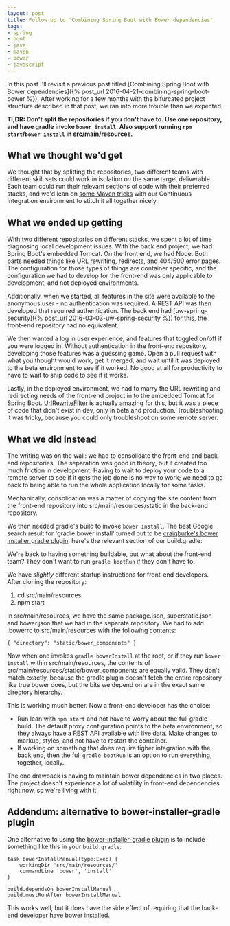 ```yaml
---
layout: post
title: Follow up to 'Combining Spring Boot with Bower dependencies'
tags: 
- spring
- boot
- java
- maven
- bower
- javascript
---
```


In this post I'll revisit a previous post titled [Combining Spring Boot with Bower dependencies]({% post_url 2016-04-21-combining-spring-boot-bower %}). After working for a few months with the bifurcated project structure described in that post, we ran into more trouble than we expected.

**Tl;DR: Don't split the repositories if you don't have to. Use one repository, and have gradle invoke `bower install`. Also support running `npm start`/`bower install` in src/main/resources.**

## What we thought we'd get

We thought that by splitting the repositories, two different teams with different skill sets could work in isolation on the same target deliverable. Each team could run their relevant sections of code with their preferred stacks, and we'd lean on [some Maven tricks](https://github.com/nblair/spring-boot-plus-front-end/blob/master/pom.xml#L96) with our Continuous Integration environment to stitch it all together nicely.

## What we ended up getting

With two different repositories on different stacks, we spent a lot of time diagnosing local development issues. With the back end project, we had Spring Boot's embedded Tomcat. On the front end, we had Node. Both parts needed things like URL rewriting, redirects, and 404/500 error pages. The configuration for those types of things are container specific, and the configuration we had to develop for the front-end was only applicable to development, and not deployed environments.

Additionally, when we started, all features in the site were available to the anonymous user - no authentication was required. A REST API was then developed that required authentication. The back end had [uw-spring-security]({% post_url 2016-03-03-uw-spring-security %}) for this, the front-end repository had no equivalent. 

We then wanted a log in user experience, and features that toggled on/off if you were logged in. Without authentication in the front-end repository, developing those features was a guessing game. Open a pull request with what you thought would work, get it merged, and wait until it was deployed to the beta environment to see if it worked. No good at all for productivity to have to wait to ship code to see if it works.

Lastly, in the deployed environment, we had to marry the URL rewriting and redirecting needs of the front-end project in to the embedded Tomcat for Spring Boot. [UrlRewriteFilter](http://tuckey.org/urlrewrite/) is actually amazing for this, but it was a piece of code that didn't exist in dev, only in beta and production. Troubleshooting it was tricky, because you could only troubleshoot on some remote server.

## What we did instead

The writing was on the wall: we had to consolidate the front-end and back-end repositories. 
The separation was good in theory, but it created too much friction in development. Having to wait to deploy your code to a remote server to see if it gets the job done is no way to work; we need to go back to being able to run the whole application locally for some tasks.

Mechanically, consolidation was a matter of copying the site content from the front-end repository into src/main/resources/static in the back-end repository.

We then needed gradle's build to invoke `bower install`. The best Google search result for 'gradle bower install' turned out to be [craigburke's bower installer gradle plugin](https://github.com/craigburke/bower-installer-gradle), here's the relevant section of our build.gradle:

<script src="https://gist.github.com/nblair/9ffb8f1709bb4ccf1f0f148639d87d57.js"></script>

We're back to having something buildable, but what about the front-end team? They don't want to run `gradle bootRun` if they don't have to.

We have *slightly* different startup instructions for front-end developers. After cloning the repository:

1. cd src/main/resources
2. npm start

In src/main/resources, we have the same package.json, superstatic.json and bower.json that we had in the separate repository. We had to add .bowerrc to src/main/resources with the following contents:

```
{ "directory": "static/bower_components" }
```

Now when one invokes `gradle bowerInstall` at the root, or if they run `bower install` within src/main/resources, the contents of src/main/resources/static/bower_components are equally valid. They don't match exactly, because the gradle plugin doesn't fetch the entire repository like true bower does, but the bits we depend on are in the exact same directory hierarchy.

This is working much better. Now a front-end developer has the choice:

* Run lean with `npm start` and not have to worry about the full gradle build. The default proxy configuration points to the beta environment, so they always have a REST API available with live data. Make changes to markup, styles, and not have to restart the container.
* If working on something that does require tigher integration with the back end, then the full `gradle bootRun` is an option to run everything, together, locally.

The one drawback is having to maintain bower dependencies in two places. The project doesn't experience a lot of volatility in front-end dependencies right now, so we're living with it.

## Addendum: alternative to bower-installer-gradle plugin

One alternative to using the [bower-installer-gradle plugin](https://github.com/craigburke/bower-installer-gradle) is to include something like this in your `build.gradle`:

```
task bowerInstallManual(type:Exec) {
    workingDir 'src/main/resources/'
    commandLine 'bower', 'install'
}

build.dependsOn bowerInstallManual
build.mustRunAfter bowerInstallManual
```

This works well, but it does have the side effect of requiring that the back-end developer have bower installed.


